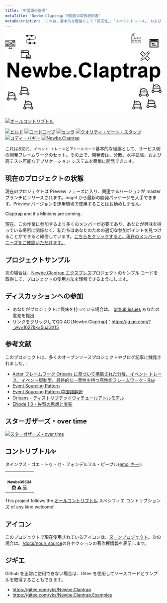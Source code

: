 ```yaml
---
title: '中国語の説明'
metaTitle: 'Newbe.Claptrap 中国語の取扱説明書'
metaDescription: 'これは、基本的な理論として「反応性」、「イベントトレース」、および「アクターモード」を使用したサービス側開発フレームワークのセットです。その上で、開発者は、分散、水平拡張、および高テスト可能なアプリケーション システムを簡単に開発できます。'
---
```


![Newbe.Claptrap](https://raw.githubusercontent.com/newbe36524/Newbe.Claptrap/develop/docs/main_banner.png)

<!-- ALL-CONTRIBUTORS-BADGE:START - Do not remove or modify this section -->

[![オールコントリブトル](https://img.shields.io/badge/all_contributors-1-orange.svg?style=flat-square)](#contributors-)

<!-- ALL-CONTRIBUTORS-BADGE:END -->

[![ビルド](https://github.com/newbe36524/Newbe.Claptrap/workflows/Claptrap/badge.svg)](https://github.com/newbe36524/Newbe.Claptrap/actions) [![コードコーブ](https://img.shields.io/codecov/c/github/newbe36524/Newbe.Claptrap)](https://codecov.io/gh/newbe36524/Newbe.Claptrap) [![セッラ](https://sonarcloud.io/api/project_badges/measure?project=newbe36524_Newbe.Claptrap&metric=coverage)](https://sonarcloud.io/dashboard?id=newbe36524_Newbe.Claptrap) [![クオリティ・ゲート・スタッツ](https://sonarcloud.io/api/project_badges/measure?project=newbe36524_Newbe.Claptrap&metric=alert_status)](https://sonarcloud.io/dashboard?id=newbe36524_Newbe.Claptrap) [![コディ・バギー](https://api.codacy.com/project/badge/Grade/1fd0e7443364414ca0003dab27f9f9b8)](https://www.codacy.com/manual/472158246/Newbe.Claptrap?utm_source=github.com&utm_medium=referral&utm_content=newbe36524/Newbe.Claptrap&utm_campaign=Badge_Grade) [![Newbe.Claptrap](https://img.shields.io/nuget/v/Newbe.Claptrap?label=Newbe.Claptrap%20nuget&logo=Newbe.Claptrap&style=flat-square)](https://www.nuget.org/packages/Newbe.Claptrap/)

これは`反応式`、`イベント トレース`と`アトールモード`基本的な理論として、サービス側の開発フレームワークのセット。その上で、開発者は、分散、水平拡張、および高テスト可能なアプリケーション システムを簡単に開発できます。

## 現在のプロジェクトの状態

現在のプロジェクトは Preview フェーズに入り、関連するバージョンが master ブランチにリリースされます。nuget から最新の開発パッケージを入手できます。Preview バージョンを運用環境で使用することはお勧めしません。

Claptrap and it's Minions are coming.

現在、この作業に参加するより多くのメンバーが必要であり、あなたが興味を持っている場所に関係なく、私たちはあなたのための適切な参加ポイントを見つけることができると確信しています。[こちらをクリックすると、現在のメンバーのニーズをご確認いただけます。](https://github.com/newbe36524/Newbe.Claptrap/blob/master/docs/Teams-zh_Hans.md)

## プロジェクトサンプル

次の場合は、[Newbe.Claptrap.エクスプレス](https://github.com/newbe36524/Newbe.Claptrap.Examples)プロジェクトのサンプル コードを取得して、プロジェクトの使用方法を理解できるようにします。

## ディスカッションへの参加

- あなたがプロジェクトに興味を持っている場合は、 [github issues](https://github.com/newbe36524/Newbe.Claptrap/issues) あなたの意見を提出
- リンクをクリックしてQQ AC [Newbe.Claptrap]：<https://jq.qq.com/?_wv=1027&k=5uJGXf5>

## 参考文献

このプロジェクトは、多くのオープンソースプロジェクトやブログ記事に触発されました。：

- [Actor フレームワーク Orleans に基づいて構築された分散、イベント トレース、イベント駆動型、最終的な一貫性を持つ高性能フレームワーク - Ray](https://github.com/RayTale/Ray)
- [Event Sourcing Pattern](https://docs.microsoft.com/en-us/previous-versions/msp-n-p/dn589792%28v%3dpandp.10%29)
- [Event Sourcing Pattern 中国語翻訳](https://www.infoq.cn/article/event-sourcing)
- [Orleans - ディストリブテッドヴィチュールアトルモデル](https://github.com/dotnet/orleans)
- [ENode 1.0 - 佐賀の思想と実装](http://www.cnblogs.com/netfocus/p/3149156.html)

## スターガザーズ・over time

[![スターガザーズ・over time](https://starchart.cc/newbe36524/Newbe.Claptrap.svg)](https://starchart.cc/newbe36524/Newbe.Claptrap)

## コントリブトル✨

タインクス・ゴエ・トゥ・セ・フォンデルフル・ピープル([emojiキー](https://allcontributors.org/docs/en/emoji-key)):

<!-- ALL-CONTRIBUTORS-LIST:START - Do not remove or modify this section -->
<!-- prettier-ignore-start -->
<!-- markdownlint-disable -->
<table>
  <tr>
    <td align="center"><a href="https://www.newbe.pro"><img src="https://avatars1.githubusercontent.com/u/7685462?v=4" width="100px;" alt=""/><br /><sub><b>Newbe36524</b></sub></a><br /><a href="#infra-newbe36524" title="Infrastructure (Hosting, Build-Tools, etc)">🚇</a> <a href="https://github.com/newbe36524/Newbe.Claptrap/commits?author=newbe36524" title="Tests">⚠️</a> <a href="https://github.com/newbe36524/Newbe.Claptrap/commits?author=newbe36524" title="Code">💻</a></td>
  </tr>
</table>

<!-- markdownlint-enable -->
<!-- prettier-ignore-end -->

<!-- ALL-CONTRIBUTORS-LIST:END -->

This project follows the [オールコントリブトル](https://github.com/all-contributors/all-contributors) スペシフィエ コントリブションズ of any kind welcome!

## アイコン

このプロジェクトで現在使用されているアイコンは、[ヌーンプロジェクト](https://thenounproject.com/)。次の場合は、[/docs/noun_source](https://github.com/newbe36524/Newbe.Claptrap/tree/master/docs/noun_source)の各セクションの著作権情報を表示します。

## ジギエ

Github を正常に使用できない場合は、Gitee を使用してソースコードとサンプルを取得することもできます。

- <https://gitee.com/yks/Newbe.Claptrap>
- <https://gitee.com/yks/Newbe.Claptrap.Examples>
